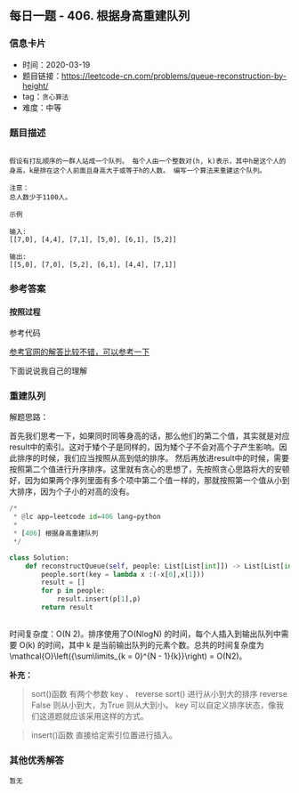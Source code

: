 ## 每日一题 - 406. 根据身高重建队列

### 信息卡片

- 时间：2020-03-19
- 题目链接：https://leetcode-cn.com/problems/queue-reconstruction-by-height/
- tag：`贪心算法` 
- 难度：中等

### 题目描述

```

假设有打乱顺序的一群人站成一个队列。 每个人由一个整数对(h, k)表示，其中h是这个人的身高，k是排在这个人前面且身高大于或等于h的人数。 编写一个算法来重建这个队列。

注意：
总人数少于1100人。

示例

输入:
[[7,0], [4,4], [7,1], [5,0], [6,1], [5,2]]

输出:
[[5,0], [7,0], [5,2], [6,1], [4,4], [7,1]]

```

### 参考答案

#### 按照过程

参考代码

[参考官网的解答比较不错，可以参考一下](https://leetcode-cn.com/problems/queue-reconstruction-by-height/solution/gen-ju-shen-gao-zhong-jian-dui-lie-by-leetcode/)

下面说说我自己的理解

### 重建队列

解题思路：

首先我们思考一下，如果同时同等身高的话，那么他们的第二个值，其实就是对应result中的索引。这对于矮个子是同样的，因为矮个子不会对高个子产生影响。因此排序的时候，我们应当按照从高到低的排序。
然后再放进result中的时候，需要按照第二个值进行升序排序。这里就有贪心的思想了，先按照贪心思路将大的安顿好，因为如果两个序列里面有多个项中第二个值一样的，那就按照第一个值从小到大排序，因为个子小的对高的没有。

```python
/*
 * @lc app=leetcode id=406 lang=python
 *
 * [406] 根据身高重建队列
 */

class Solution:
    def reconstructQueue(self, people: List[List[int]]) -> List[List[int]]:
        people.sort(key = lambda x :(-x[0],x[1]))
        result = []
        for p in people:
            result.insert(p[1],p)
        return result
        
```
时间复杂度：O(N 2)。排序使用了O(NlogN) 的时间，每个人插入到输出队列中需要 O(k) 的时间，其中 k 是当前输出队列的元素个数。总共的时间复杂度为 \mathcal{O}\left({\sum\limits_{k = 0}^{N - 1}{k}}\right) = O(N2)。

**补充：**
> sort()函数  有两个参数 key 、 reverse
> sort() 进行从小到大的排序  reverse False 则从小到大，为True 则从大到小。
> key 可以自定义排序状态，像我们这道题就应该采用这样的方式。

> insert()函数 直接给定索引位置进行插入。

### 其他优秀解答
```
暂无
```



